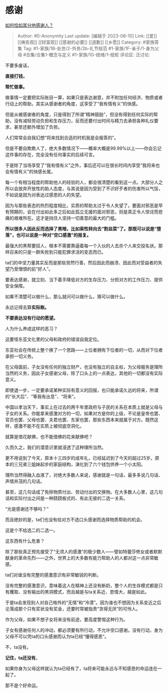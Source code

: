 # 感谢
[如何恰如其分地感谢人？](https://www.zhihu.com/question/21723111/answer/1857318376)

> Author: #0-Anonymity
> Last update: [编辑于 2023-08-10]
> Link: [[爱]] [[祷告观]] [[财富观]] [[感谢的必要]] [[道歉]] [[乡愿]]
> Category: #家族答集
> Tag: #1-家族/1B-处世/2-外务/2b-礼节规范 #1-家族/1F-亲子/1-身为父母 #合集/合集1-概念与定义 #1-家族/1G-统绪/1-规矩
> 评论区:
> 泛讨论:

不要多废话，

**直接打钱，**

**帮忙做事。**

做事情一定要把实际账目一算，如果只是表达谢意，并不附加任何经济、物质或者行动上的帮助，其实从感谢者的角度，这享受了“我有情有义”的快感。

但是从被感谢者的角度，只是得到了所谓“精神鼓励”，但没有得到任何实际的帮助，没有减轻劳动负担和生存压力，反而还要付出时间与精力去承担各种礼仪要求，甚至还额外增加了负担。

人们常常会自我幻想“将来找到合适的时机我是会报答的”。

但是不要自欺欺人了，绝大多数情况下——概率大概是99.99%以上——你会忘记这件事的存在，完全没有任何事实的后续可言。

于是除了当场享受了“我有情有义”之外，事后还可以在很长时间内享受“我将来也会有情有义”的快感长尾。

每一个有相当程度的帮助他人的经验的人，都会很清楚的看到这一点。大部分人之所以会放弃开放性的助人态度，与其说是因为受到了不识好歹者的伤害所以气馁，不如说是因为对表达过感恩的人的失望。

因为与那些表态的热烈程度相比，实质的帮助太过于令人失望了。要面对邪恶是早有预期的，会在付出如此多之后如此孤立无援的面对邪恶，则是真正令人惊诧而悲痛的艰难所在。这才是挡住人坚持一切善意的最大的门槛。

**所以很多人因此反而选择了黑暗，比如索性转向去“割韭菜”了。那既可以说是“堕落”，也可以说是一种对“空口感激”的报复。**

最强大的黑帮要招人，根本不需要靠逼着每一个入伙的人去杀个人来交投名状。那样召来的只是一群失败到只能犯罪求活的变态而已。

ta们的中坚力量其实反而是那些贸然行善，然后因此而崩溃、因此而对受益者的失望乃至憎恨的前“好人”。

要表达感谢，就立刻、当下着手降低对方的生存压力、分担对方的工作压力、提供安全保障。

如果不清楚可以做什么，那么就问可以做什么，猜可以做什么。

永远记得去算**实际账。**

**不要表达没有行动的愿望。**

人为什么养成这样的恶习？

这要怪东亚文化里的父母和政府的错误自我定位。

东亚社会在传统上整个换了一个思路——上位者拥有下位者的一切，从而对下位者承担一切义务。

在父母面前，子女没有任何的独立财产，也没有独立的自主权，为父母服务是理所当然的义务，因此子女感谢父母，除了口头上的一点表达，其他的一切都没有实际意义。

即使退一步，一定要承诺某种实际有意义的回报，也只能承诺久远的将来，所谓的“长大后”、“等我有出息”、“将来”。

中国以孝治天下，事实上在过去的两千年里政府与子民的关系在本质上就是父母与子女的关系。你能拿来感激对方的一切，如果对方是你的上级，不论是皇帝也罢、官员也罢、父母也罢、夫君也罢、东家也罢，那些东西本来就属于对方。既然这样，感激不能不在实质上被彻底空洞化。

就算是借花献佛，也不能借佛的花来献佛吧？

久而久之，我们的潜意识里就浸透了这种理所当然。

更不用说到了今天，原本十三四岁的成年礼，已经延迟到了今天的超过25岁。原本的三兄弟三姐妹起步的家庭结构，演化到了六个钱包供养一个小太阳。

理所当然得融入血液了，对绝大多数人来说，感谢就是一句话，最多多说几句话、声情并茂的几句话。

甚至，这几句话成了免除物质付出、劳动付出的交换物。在大多数人心里，这几句话和实际付出之间是一种跷跷板式的、有此无彼的二选一关系。

“光是感谢还不够吗？”

而且绝妙的是，ta们也没有给对方不选口头感谢而选择物质帮助的机会。

这是个不给选二的二选一。

这东西有什么危害？

除了那些真正预先接受了“无须人的感激”的极少数人——譬如特蕾莎修女或者默默献身的革命先烈——之外，世界上的大多数有能力帮助人的人都对这一点非常敏感。

ta们对谁没有完整的感激意识有非常敏锐的判断。

没有完整的感激意识，意味着这人在精神上还没有断奶，整个人的生存模式都是只有攫取、没有输出的黑洞模式，而且越是与ta关系近、恩情大，越是如此。

于是ta会发现别人对自己格外的“无情”和“冷漠”。因为谁也不想因为关系变近之后沦落成那个只有奖状没有奖金，还要时常被指责“贪得无厌”的可怜人。

作为父母，如果不想子女将来没有前途，要高度警惕这种行为。

子女有感谢任何人的冲动，都必须要有所行动，不允许空口感谢。没有行动，身为父母不可以凭ta的口头感谢而认为ta已经“懂得感恩”。

不，ta没有。

**记住，ta还没有**。

如果你身为父母这样就认为ta已经有了，ta将来可能永远与不知感恩的命运连在一起了。

那不是个好命运。